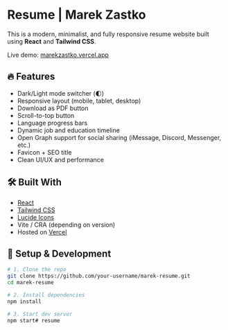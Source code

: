 # Resume | Marek Zastko

This is a modern, minimalist, and fully responsive resume website built using **React** and **Tailwind CSS**.

Live demo: [marekzastko.vercel.app](https://marekzastko.vercel.app)

## 🔥 Features

- Dark/Light mode switcher (🌓)
- Responsive layout (mobile, tablet, desktop)
- Download as PDF button
- Scroll-to-top button
- Language progress bars
- Dynamic job and education timeline
- Open Graph support for social sharing (iMessage, Discord, Messenger, etc.)
- Favicon + SEO title
- Clean UI/UX and performance

## 🛠️ Built With

- [React](https://reactjs.org/)
- [Tailwind CSS](https://tailwindcss.com/)
- [Lucide Icons](https://lucide.dev/)
- Vite / CRA (depending on version)
- Hosted on [Vercel](https://vercel.com/)

## 🚀 Setup & Development

```bash
# 1. Clone the repo
git clone https://github.com/your-username/marek-resume.git
cd marek-resume

# 2. Install dependencies
npm install

# 3. Start dev server
npm start# resume